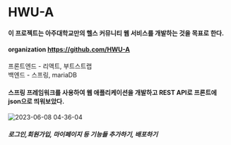 # HWU-A

#### 이 프로젝트는 아주대학교만의 헬스 커뮤니티 웹 서비스를 개발하는 것을 목표로 한다.  
#### organization https://github.com/HWU-A
프론트엔드 - 리액트, 부트스트랩   
백엔드 - 스프링, mariaDB
   
   
   
####  스프링 프레임워크를 사용하여 웹 애플리케이션을 개발하고 REST API로 프론트에 json으로 띄워보았다.
![2023-06-08 04-36-04](https://github.com/BaxDailyGit/HWU-A/assets/99312529/84480e10-2a3e-4366-9993-5dac1be95291)

#####  로그인,회원가입, 마이페이지 등 기능들 추가하기, 배포하기
